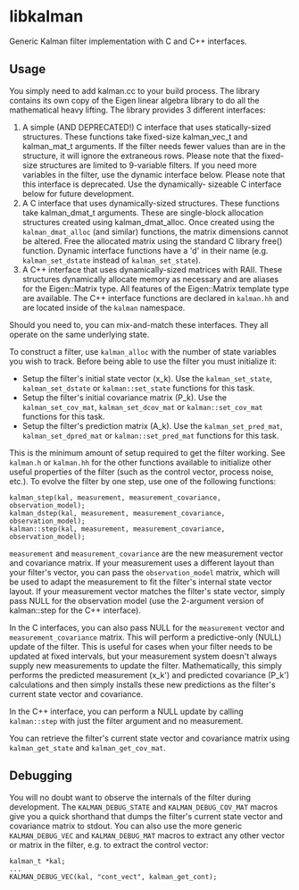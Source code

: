 # libkalman
Generic Kalman filter implementation with C and C++ interfaces.

## Usage

You simply need to add kalman.cc to your build process. The library
contains its own copy of the Eigen linear algebra library to do all the
mathematical heavy lifting. The library provides 3 different interfaces:

1) A simple (AND DEPRECATED!) C interface that uses statically-sized
   structures. These functions take fixed-size kalman_vec_t and
   kalman_mat_t arguments. If the filter needs fewer values than are in
   the structure, it will ignore the extraneous rows. Please note that
   the fixed-size structures are limited to 9-variable filters. If you
   need more variables in the filter, use the dynamic interface below.
   Please note that this interface is deprecated. Use the dynamically-
   sizeable C interface below for future development.
2) A C interface that uses dynamically-sized structures. These functions
   take kalman_dmat_t arguments. These are single-block allocation
   structures created using kalman_dmat_alloc. Once created using the
   ``kalman_dmat_alloc`` (and similar) functions, the matrix dimensions
   cannot be altered. Free the allocated matrix using the standard C
   library free() function.
   Dynamic interface functions have a 'd' in their name (e.g.
   ``kalman_set_dstate`` instead of ``kalman_set_state``).
3) A C++ interface that uses dynamically-sized matrices with RAII. These
   structures dynamically allocate memory as necessary and are aliases
   for the Eigen::Matrix type. All features of the Eigen::Matrix template
   type are available.
   The C++ interface functions are declared in ``kalman.hh`` and are
   located inside of the ``kalman`` namespace.

Should you need to, you can mix-and-match these interfaces. They all
operate on the same underlying state.

To construct a filter, use ``kalman_alloc`` with the number of state
variables you wish to track. Before being able to use the filter you
must initialize it:

* Setup the filter's initial state vector (x_k). Use the ``kalman_set_state``,
  ``kalman_set_dstate`` or ``kalman::set_state`` functions for this task.
* Setup the filter's initial covariance matrix (P_k). Use the
  ``kalman_set_cov_mat``, ``kalman_set_dcov_mat`` or ``kalman::set_cov_mat``
  functions for this task.
* Setup the filter's prediction matrix (A_k). Use the ``kalman_set_pred_mat``,
  ``kalman_set_dpred_mat`` or ``kalman::set_pred_mat`` functions for this task.

This is the minimum amount of setup required to get the filter working.
See ``kalman.h`` or ``kalman.hh`` for the other functions available to
initialize other useful properties of the filter (such as the control
vector, process noise, etc.). To evolve the filter by one step, use one
of the following functions:

```
kalman_step(kal, measurement, measurement_covariance, observation_model);
kalman_dstep(kal, measurement, measurement_covariance, observation_model);
kalman::step(kal, measurement, measurement_covariance, observation_model);
```

``measurement`` and ``measurement_covariance`` are the new measurement
vector and covariance matrix. If your measurement uses a different layout
than your filter's vector, you can pass the ``observation_model`` matrix,
which will be used to adapt the measurement to fit the filter's internal
state vector layout. If your measurement vector matches the filter's
state vector, simply pass NULL for the observation model (use the
2-argument version of kalman::step for the C++ interface).

In the C interfaces, you can also pass NULL for the ``measurement``
vector and ``measurement_covariance`` matrix. This will perform a
predictive-only (NULL) update of the filter. This is useful for cases
when your filter needs to be updated at fixed intervals, but your
measurement system doesn't always supply new measurements to update the
filter. Mathematically, this simply performs the predicted measurement
(x_k') and predicted covariance (P_k') calculations and then simply
installs these new predictions as the filter's current state vector and
covariance.

In the C++ interface, you can perform a NULL update by calling
``kalman::step`` with just the filter argument and no measurement.

You can retrieve the filter's current state vector and covariance matrix
using ``kalman_get_state`` and ``kalman_get_cov_mat``.

## Debugging

You will no doubt want to observe the internals of the filter during
development. The ``KALMAN_DEBUG_STATE`` and ``KALMAN_DEBUG_COV_MAT``
macros give you a quick shorthand that dumps the filter's current state
vector and covariance matrix to stdout. You can also use the more
generic ``KALMAN_DEBUG_VEC`` and ``KALMAN_DEBUG_MAT`` macros to extract
any other vector or matrix in the filter, e.g. to extract the control
vector:

```
kalman_t *kal;
...
KALMAN_DEBUG_VEC(kal, "cont_vect", kalman_get_cont);
```
